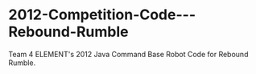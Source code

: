 2012-Competition-Code---Rebound-Rumble
======================================

Team 4 ELEMENT's 2012 Java Command Base Robot Code for Rebound Rumble.